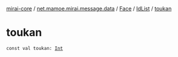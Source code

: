 [mirai-core](../../../index.md) / [net.mamoe.mirai.message.data](../../index.md) / [Face](../index.md) / [IdList](index.md) / [toukan](./toukan.md)

# toukan

`const val toukan: `[`Int`](https://kotlinlang.org/api/latest/jvm/stdlib/kotlin/-int/index.html)